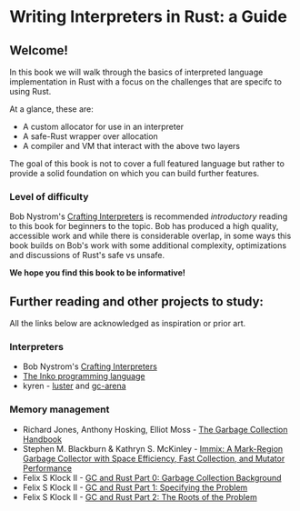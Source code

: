 # Writing Interpreters in Rust: a Guide

## Welcome!

In this book we will walk through the basics of interpreted language
implementation in Rust with a focus on the challenges that are specifc
to using Rust.

At a glance, these are:

* A custom allocator for use in an interpreter
* A safe-Rust wrapper over allocation
* A compiler and VM that interact with the above two layers

The goal of this book is not to cover a full featured language but rather to
provide a solid foundation on which you can build further features.

### Level of difficulty

Bob Nystrom's [Crafting Interpreters](http://craftinginterpreters.com/)
is recommended _introductory_ reading to this book for beginners to the topic.
Bob has produced a high quality, accessible work and while there is
considerable overlap, in some ways this book builds on Bob's work with some
additional complexity, optimizations and discussions of Rust's safe vs unsafe.

**We hope you find this book to be informative!**


## Further reading and other projects to study:

All the links below are acknowledged as inspiration or prior art.

### Interpreters

* Bob Nystrom's [Crafting Interpreters](http://craftinginterpreters.com/)
* [The Inko programming language](https://inko-lang.org/)
* kyren - [luster](https://github.com/kyren/luster) and [gc-arena](https://github.com/kyren/gc-arena)

### Memory management

* Richard Jones, Anthony Hosking, Elliot Moss - [The Garbage Collection Handbook](http://gchandbook.org/)
* Stephen M. Blackburn & Kathryn S. McKinley -
  [Immix: A Mark-Region Garbage Collector with Space Efficiency, Fast Collection, and Mutator Performance](http://www.cs.utexas.edu/users/speedway/DaCapo/papers/immix-pldi-2008.pdf)
* Felix S Klock II - [GC and Rust Part 0: Garbage Collection Background](http://blog.pnkfx.org/blog/2015/10/27/gc-and-rust-part-0-how-does-gc-work/)
* Felix S Klock II - [GC and Rust Part 1: Specifying the Problem](http://blog.pnkfx.org/blog/2015/11/10/gc-and-rust-part-1-specing-the-problem/)
* Felix S Klock II - [GC and Rust Part 2: The Roots of the Problem](http://blog.pnkfx.org/blog/2016/01/01/gc-and-rust-part-2-roots-of-the-problem/)
